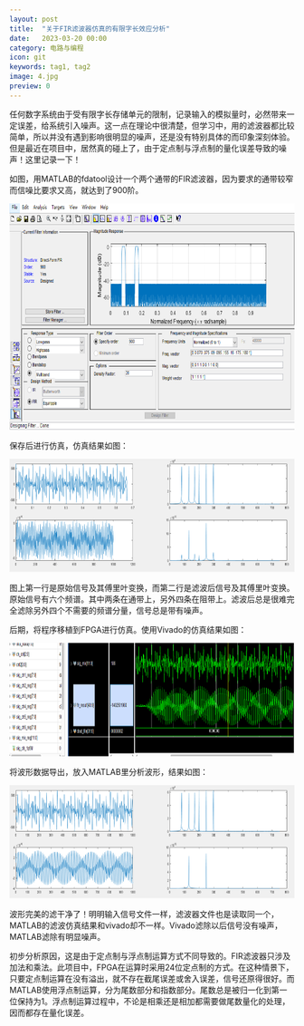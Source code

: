 ```yaml
---
layout: post
title:  "关于FIR滤波器仿真的有限字长效应分析"
date:   2023-03-20 00:00
category: 电路与编程
icon: git
keywords: tag1, tag2
image: 4.jpg
preview: 0
---
```


任何数字系统由于受有限字长存储单元的限制，记录输入的模拟量时，必然带来一定误差，给系统引入噪声。这一点在理论中很清楚，但学习中，用的滤波器都比较简单，所以并没有遇到影响很明显的噪声，还是没有特别具体的而印象深刻体验。但是最近在项目中，居然真的碰上了，由于定点制与浮点制的量化误差导致的噪声！这里记录一下！

如图，用MATLAB的fdatool设计一个两个通带的FIR滤波器，因为要求的通带较窄而信噪比要求又高，就达到了900阶。

<div align = center>
<img src="/post-img/blog4/b4_1.png" width = "750" height = "400">
</div>

保存后进行仿真，仿真结果如图：

<div align = center>
<img src="/post-img/blog4/b4_2.png"  width = "750" height = "200">
</div>

图上第一行是原始信号及其傅里叶变换，而第二行是滤波后信号及其傅里叶变换。原始信号有六个频谱。其中两条在通带上，另外四条在阻带上。滤波后总是很难完全滤除另外四个不需要的频谱分量，信号总是带有噪声。

后期，将程序移植到FPGA进行仿真。使用Vivado的仿真结果如图：

<div align = center>
<img src="/post-img/blog4/b4_3.png" width = "750" height = "200">
</div>

将波形数据导出，放入MATLAB里分析波形，结果如图：

<div align = center>
<img src="/post-img/blog4/b4_4.png" width = "750" height = "200">
</div>

波形完美的滤干净了！明明输入信号文件一样，滤波器文件也是读取同一个，MATLAB的滤波仿真结果和vivado却不一样。Vivado滤除以后信号没有噪声，MATLAB滤除有明显噪声。

初步分析原因，这是由于定点制与浮点制运算方式不同导致的。FIR滤波器只涉及加法和乘法。此项目中，FPGA在运算时采用24位定点制的方式。在这种情景下，只要定点制运算在没有溢出，就不存在截尾误差或舍入误差，信号还原得很好。而MATLAB使用浮点制运算，分为尾数部分和指数部分。尾数总是被归一化到第一位保持为1。浮点制运算过程中，不论是相乘还是相加都需要做尾数量化的处理，因而都存在量化误差。
